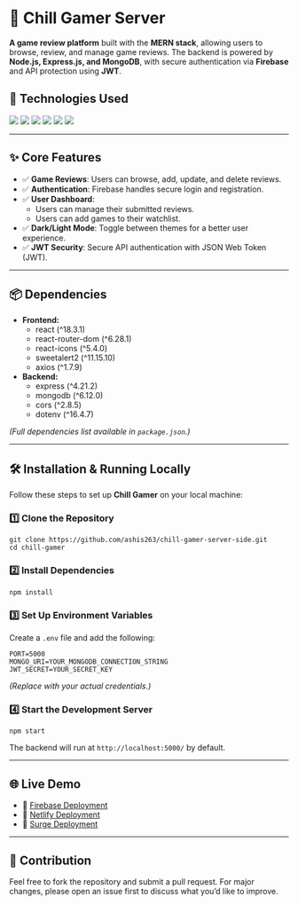
<h1>🎯 Chill Gamer Server</h1>

<p><strong>A game review platform</strong> built with the <strong>MERN stack</strong>, allowing users to browse, review, and manage game reviews. The backend is powered by <strong>Node.js, Express.js, and MongoDB</strong>, with secure authentication via <strong>Firebase</strong> and API protection using <strong>JWT</strong>.</p>

<h2>🚀 Technologies Used</h2>
<p>
  <img src="https://img.shields.io/badge/MongoDB-47A248?style=for-the-badge&logo=mongodb&logoColor=white">
  <img src="https://img.shields.io/badge/Express.js-000000?style=for-the-badge&logo=express&logoColor=white">
  <img src="https://img.shields.io/badge/React-61DAFB?style=for-the-badge&logo=react&logoColor=black">
  <img src="https://img.shields.io/badge/Node.js-339933?style=for-the-badge&logo=node.js&logoColor=white">
  <img src="https://img.shields.io/badge/Firebase-FFCA28?style=for-the-badge&logo=firebase&logoColor=black">
  <img src="https://img.shields.io/badge/Tailwind%20CSS-06B6D4?style=for-the-badge&logo=tailwindcss&logoColor=white">
</p>
<hr>

<h2>✨ Core Features</h2>
<ul>
  <li>✅ <strong>Game Reviews</strong>: Users can browse, add, update, and delete reviews.</li>
  <li>✅ <strong>Authentication</strong>: Firebase handles secure login and registration.</li>
  <li>✅ <strong>User Dashboard</strong>:
    <ul>
      <li>Users can manage their submitted reviews.</li>
      <li>Users can add games to their watchlist.</li>
    </ul>
  </li>
  <li>✅ <strong>Dark/Light Mode</strong>: Toggle between themes for a better user experience.</li>
  <li>✅ <strong>JWT Security</strong>: Secure API authentication with JSON Web Token (JWT).</li>
</ul>
<hr>

<h2>📦 Dependencies</h2>
<ul>
  <li><strong>Frontend:</strong>
    <ul>
      <li>react (^18.3.1)</li>
      <li>react-router-dom (^6.28.1)</li>
      <li>react-icons (^5.4.0)</li>
      <li>sweetalert2 (^11.15.10)</li>
      <li>axios (^1.7.9)</li>
    </ul>
  </li>
  <li><strong>Backend:</strong>
    <ul>
      <li>express (^4.21.2)</li>
      <li>mongodb (^6.12.0)</li>
      <li>cors (^2.8.5)</li>
      <li>dotenv (^16.4.7)</li>
    </ul>
  </li>
</ul>
<p><em>(Full dependencies list available in <code>package.json</code>.)</em></p>
<hr>

<h2>🛠️ Installation & Running Locally</h2>
<p>Follow these steps to set up <strong>Chill Gamer</strong> on your local machine:</p>

<h3>1️⃣ Clone the Repository</h3>
<pre><code>git clone https://github.com/ashis263/chill-gamer-server-side.git
cd chill-gamer</code></pre>

<h3>2️⃣ Install Dependencies</h3>
<pre><code>npm install</code></pre>

<h3>3️⃣ Set Up Environment Variables</h3>
<p>Create a <code>.env</code> file and add the following:</p>
<pre><code>PORT=5000
MONGO_URI=YOUR_MONGODB_CONNECTION_STRING
JWT_SECRET=YOUR_SECRET_KEY</code></pre>
<p><em>(Replace with your actual credentials.)</em></p>

<h3>4️⃣ Start the Development Server</h3>
<pre><code>npm start</code></pre>
<p>The backend will run at <code>http://localhost:5000/</code> by default.</p>
<hr>

<h2>🌐 Live Demo</h2>
<ul>
  <li>🚀 <a href="https://chill-gamer-7df90.web.app/">Firebase Deployment</a></li>
  <li>🚀 <a href="https://chill-gamer-ashis263.netlify.app/">Netlify Deployment</a></li>
  <li>🚀 <a href="https://chill-gamer-ashis263.surge.sh/">Surge Deployment</a></li>
</ul>
<hr>

<h2>🤝 Contribution</h2>
<p>Feel free to fork the repository and submit a pull request. For major changes, please open an issue first to discuss what you’d like to improve.</p>
